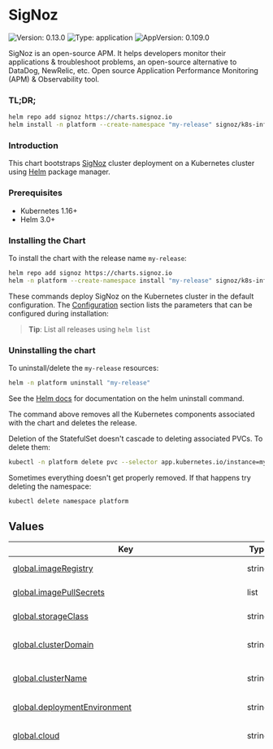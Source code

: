 
# SigNoz

![Version: 0.13.0](https://img.shields.io/badge/Version-0.13.0-informational?style=flat-square) ![Type: application](https://img.shields.io/badge/Type-application-informational?style=flat-square) ![AppVersion: 0.109.0](https://img.shields.io/badge/AppVersion-0.109.0-informational?style=flat-square)

SigNoz is an open-source APM. It helps developers monitor their applications & troubleshoot problems,
an open-source alternative to DataDog, NewRelic, etc. Open source Application Performance Monitoring (APM)
& Observability tool.

### TL;DR;

```sh
helm repo add signoz https://charts.signoz.io
helm install -n platform --create-namespace "my-release" signoz/k8s-infra
```

### Introduction

This chart bootstraps [SigNoz](https://signoz.io) cluster deployment on a
Kubernetes cluster using [Helm](https://helm.sh) package manager.

### Prerequisites

- Kubernetes 1.16+
- Helm 3.0+

### Installing the Chart

To install the chart with the release name `my-release`:

```bash
helm repo add signoz https://charts.signoz.io
helm -n platform --create-namespace install "my-release" signoz/k8s-infra
```

These commands deploy SigNoz on the Kubernetes cluster in the default configuration.
The [Configuration](#configuration) section lists the parameters that can be configured during installation:

> **Tip**: List all releases using `helm list`

### Uninstalling the chart

To uninstall/delete the `my-release` resources:

```bash
helm -n platform uninstall "my-release"
```

See the [Helm docs](https://helm.sh/docs/helm/helm_uninstall/) for documentation on the helm uninstall command.

The command above removes all the Kubernetes components associated
with the chart and deletes the release.

Deletion of the StatefulSet doesn't cascade to deleting associated PVCs. To delete them:

```bash
kubectl -n platform delete pvc --selector app.kubernetes.io/instance=my-release
```

Sometimes everything doesn't get properly removed. If that happens try deleting the namespace:

```bash
kubectl delete namespace platform
```

## Values

<table height="400px" >
	<thead>
		<th>Key</th>
		<th>Type</th>
		<th>Default</th>
		<th>Description</th>
	</thead>
	<tbody>
		<tr>
			<td id="global--imageRegistry"><a href="./values.yaml#L4">global.imageRegistry</a></td>
			<td>string</td>
			<td>
				<div style="max-width: 300px;">
<pre lang="json">
null
</pre>
</div>
			</td>
			<td>Overrides the Docker registry globally for all images</td>
		</tr>
		<tr>
			<td id="global--imagePullSecrets"><a href="./values.yaml#L6">global.imagePullSecrets</a></td>
			<td>list</td>
			<td>
				<div style="max-width: 300px;">
<pre lang="json">
[]
</pre>
</div>
			</td>
			<td>Global Image Pull Secrets</td>
		</tr>
		<tr>
			<td id="global--storageClass"><a href="./values.yaml#L8">global.storageClass</a></td>
			<td>string</td>
			<td>
				<div style="max-width: 300px;">
<pre lang="json">
null
</pre>
</div>
			</td>
			<td>Overrides the storage class for all PVC with persistence enabled.</td>
		</tr>
		<tr>
			<td id="global--clusterDomain"><a href="./values.yaml#L11">global.clusterDomain</a></td>
			<td>string</td>
			<td>
				<div style="max-width: 300px;">
<pre lang="json">
"cluster.local"
</pre>
</div>
			</td>
			<td>Kubernetes cluster domain It is used only when components are installed in different namespace</td>
		</tr>
		<tr>
			<td id="global--clusterName"><a href="./values.yaml#L14">global.clusterName</a></td>
			<td>string</td>
			<td>
				<div style="max-width: 300px;">
<pre lang="json">
""
</pre>
</div>
			</td>
			<td>Kubernetes cluster name It is used to attached to telemetry data via resource detection processor</td>
		</tr>
		<tr>
			<td id="global--deploymentEnvironment"><a href="./values.yaml#L16">global.deploymentEnvironment</a></td>
			<td>string</td>
			<td>
				<div style="max-width: 300px;">
<pre lang="json">
""
</pre>
</div>
			</td>
			<td>Deployment environment to be attached to telemetry data</td>
		</tr>
		<tr>
			<td id="global--cloud"><a href="./values.yaml#L19">global.cloud</a></td>
			<td>string</td>
			<td>
				<div style="max-width: 300px;">
<pre lang="json">
"other"
</pre>
</div>
			</td>
			<td>Kubernetes cluster cloud provider along with distribution if any. example: `aws`, `azure`, `gcp`, `gcp/autogke`, `azure`, and `other`</td>
		</tr>
		<tr>
			<td id="nameOverride"><a href="./values.yaml#L22">nameOverride</a></td>
			<td>string</td>
			<td>
				<div style="max-width: 300px;">
<pre lang="json">
""
</pre>
</div>
			</td>
			<td>K8s infra chart name override</td>
		</tr>
		<tr>
			<td id="fullnameOverride"><a href="./values.yaml#L25">fullnameOverride</a></td>
			<td>string</td>
			<td>
				<div style="max-width: 300px;">
<pre lang="json">
""
</pre>
</div>
			</td>
			<td>K8s infra chart full name override</td>
		</tr>
		<tr>
			<td id="enabled"><a href="./values.yaml#L28">enabled</a></td>
			<td>bool</td>
			<td>
				<div style="max-width: 300px;">
<pre lang="json">
true
</pre>
</div>
			</td>
			<td>Whether to enable K8s infra chart</td>
		</tr>
		<tr>
			<td id="clusterName"><a href="./values.yaml#L31">clusterName</a></td>
			<td>string</td>
			<td>
				<div style="max-width: 300px;">
<pre lang="json">
""
</pre>
</div>
			</td>
			<td>Name of the K8s cluster. Used by OtelCollectors to attach in telemetry data.</td>
		</tr>
		<tr>
			<td id="otelCollectorEndpoint"><a href="./values.yaml#L38">otelCollectorEndpoint</a></td>
			<td>string</td>
			<td>
				<div style="max-width: 300px;">
<pre lang="json">
null
</pre>
</div>
			</td>
			<td>Endpoint/IP Address of the SigNoz or any other OpenTelemetry backend. Set it to `ingest.signoz.io:4317` for SigNoz SaaS.  If set to null and the chart is installed as dependency, it will attempt to autogenerate the endpoint of SigNoz OtelCollector.</td>
		</tr>
		<tr>
			<td id="otelInsecure"><a href="./values.yaml#L42">otelInsecure</a></td>
			<td>bool</td>
			<td>
				<div style="max-width: 300px;">
<pre lang="json">
true
</pre>
</div>
			</td>
			<td>Whether the OTLP endpoint is insecure. Set this to false, in case of secure OTLP endpoint.</td>
		</tr>
		<tr>
			<td id="insecureSkipVerify"><a href="./values.yaml#L45">insecureSkipVerify</a></td>
			<td>bool</td>
			<td>
				<div style="max-width: 300px;">
<pre lang="json">
false
</pre>
</div>
			</td>
			<td>Whether to skip verifying the certificate.</td>
		</tr>
		<tr>
			<td id="signozApiKey"><a href="./values.yaml#L48">signozApiKey</a></td>
			<td>string</td>
			<td>
				<div style="max-width: 300px;">
<pre lang="json">
""
</pre>
</div>
			</td>
			<td>API key of SigNoz SaaS</td>
		</tr>
		<tr>
			<td id="apiKeyExistingSecretName"><a href="./values.yaml#L50">apiKeyExistingSecretName</a></td>
			<td>string</td>
			<td>
				<div style="max-width: 300px;">
<pre lang="json">
""
</pre>
</div>
			</td>
			<td>Existing secret name to be used for API key.</td>
		</tr>
		<tr>
			<td id="apiKeyExistingSecretKey"><a href="./values.yaml#L52">apiKeyExistingSecretKey</a></td>
			<td>string</td>
			<td>
				<div style="max-width: 300px;">
<pre lang="json">
""
</pre>
</div>
			</td>
			<td>Existing secret key to be used for API key.</td>
		</tr>
		<tr>
			<td id="otelTlsSecrets--enabled"><a href="./values.yaml#L57">otelTlsSecrets.enabled</a></td>
			<td>bool</td>
			<td>
				<div style="max-width: 300px;">
<pre lang="json">
false
</pre>
</div>
			</td>
			<td>Whether to enable OpenTelemetry OTLP secrets</td>
		</tr>
		<tr>
			<td id="otelTlsSecrets--path"><a href="./values.yaml#L60">otelTlsSecrets.path</a></td>
			<td>string</td>
			<td>
				<div style="max-width: 300px;">
<pre lang="json">
"/secrets"
</pre>
</div>
			</td>
			<td>Path for the secrets volume</td>
		</tr>
		<tr>
			<td id="otelTlsSecrets--existingSecretName"><a href="./values.yaml#L64">otelTlsSecrets.existingSecretName</a></td>
			<td>string</td>
			<td>
				<div style="max-width: 300px;">
<pre lang="json">
null
</pre>
</div>
			</td>
			<td>Name of the existing secret with TLS certificate, key and CA to be used. Files in the secret must be named `cert.pem`, `key.pem` and `ca.pem`.</td>
		</tr>
		<tr>
			<td id="otelTlsSecrets--certificate"><a href="./values.yaml#L67">otelTlsSecrets.certificate</a></td>
			<td>string</td>
			<td>
				<div style="max-width: 300px;">
<pre lang="json">
"\u003cINCLUDE_CERTIFICATE_HERE\u003e\n"
</pre>
</div>
			</td>
			<td>TLS certificate to be included in the secret</td>
		</tr>
		<tr>
			<td id="otelTlsSecrets--key"><a href="./values.yaml#L71">otelTlsSecrets.key</a></td>
			<td>string</td>
			<td>
				<div style="max-width: 300px;">
<pre lang="json">
"\u003cINCLUDE_PRIVATE_KEY_HERE\u003e\n"
</pre>
</div>
			</td>
			<td>TLS private key to be included in the secret</td>
		</tr>
		<tr>
			<td id="otelTlsSecrets--ca"><a href="./values.yaml#L75">otelTlsSecrets.ca</a></td>
			<td>string</td>
			<td>
				<div style="max-width: 300px;">
<pre lang="json">
""
</pre>
</div>
			</td>
			<td>TLS certificate authority (CA) certificate to be included in the secret</td>
		</tr>
		<tr>
			<td id="namespace"><a href="./values.yaml#L79">namespace</a></td>
			<td>string</td>
			<td>
				<div style="max-width: 300px;">
<pre lang="json">
""
</pre>
</div>
			</td>
			<td>Which namespace to install k8s-infra components. By default installed to the namespace same as the chart.</td>
		</tr>
		<tr>
			<td id="presets"><a href="./values.yaml#L82">presets</a></td>
			<td>object</td>
			<td>
				<div style="max-width: 300px;">
<pre lang="json">
{
  "clusterMetrics": {
    "allocatableTypesToReport": [
      "cpu",
      "memory"
    ],
    "collectionInterval": "30s",
    "enabled": true,
    "metrics": {
      "k8s.node.condition": {
        "enabled": true
      },
      "k8s.pod.status_reason": {
        "enabled": true
      }
    },
    "nodeConditionsToReport": [
      "Ready",
      "MemoryPressure",
      "DiskPressure",
      "PIDPressure",
      "NetworkUnavailable"
    ],
    "resourceAttributes": {
      "container.runtime": {
        "enabled": true
      },
      "container.runtime.version": {
        "enabled": true
      },
      "k8s.container.status.last_terminated_reason": {
        "enabled": true
      },
      "k8s.kubelet.version": {
        "enabled": true
      },
      "k8s.pod.qos_class": {
        "enabled": true
      }
    }
  },
  "hostMetrics": {
    "collectionInterval": "30s",
    "enabled": true,
    "scrapers": {
      "cpu": {},
      "disk": {
        "exclude": {
          "devices": [
            "^ram\\d+$",
            "^zram\\d+$",
            "^loop\\d+$",
            "^fd\\d+$",
            "^hd[a-z]\\d+$",
            "^sd[a-z]\\d+$",
            "^vd[a-z]\\d+$",
            "^xvd[a-z]\\d+$",
            "^nvme\\d+n\\d+p\\d+$"
          ],
          "match_type": "regexp"
        }
      },
      "filesystem": {
        "exclude_fs_types": {
          "fs_types": [
            "autofs",
            "binfmt_misc",
            "bpf",
            "cgroup2?",
            "configfs",
            "debugfs",
            "devpts",
            "devtmpfs",
            "fusectl",
            "hugetlbfs",
            "iso9660",
            "mqueue",
            "nsfs",
            "overlay",
            "proc",
            "procfs",
            "pstore",
            "rpc_pipefs",
            "securityfs",
            "selinuxfs",
            "squashfs",
            "sysfs",
            "tracefs"
          ],
          "match_type": "strict"
        },
        "exclude_mount_points": {
          "match_type": "regexp",
          "mount_points": [
            "/dev/*",
            "/proc/*",
            "/sys/*",
            "/run/credentials/*",
            "/run/k3s/containerd/*",
            "/var/lib/docker/*",
            "/var/lib/containers/storage/*",
            "/var/lib/kubelet/*",
            "/snap/*"
          ]
        }
      },
      "load": {},
      "memory": {},
      "network": {
        "exclude": {
          "interfaces": [
            "^veth.*$",
            "^docker.*$",
            "^br-.*$",
            "^flannel.*$",
            "^cali.*$",
            "^cbr.*$",
            "^cni.*$",
            "^dummy.*$",
            "^tailscale.*$",
            "^lo$"
          ],
          "match_type": "regexp"
        }
      }
    }
  },
  "k8sEvents": {
    "authType": "serviceAccount",
    "enabled": true,
    "namespaces": []
  },
  "kubeletMetrics": {
    "authType": "serviceAccount",
    "collectionInterval": "30s",
    "enabled": true,
    "endpoint": "${env:K8S_HOST_IP}:10250",
    "extraMetadataLabels": [
      "container.id",
      "k8s.volume.type"
    ],
    "insecureSkipVerify": true,
    "metricGroups": [
      "container",
      "pod",
      "node",
      "volume"
    ],
    "metrics": {
      "container.cpu.usage": {
        "enabled": true
      },
      "container.uptime": {
        "enabled": true
      },
      "k8s.container.cpu_limit_utilization": {
        "enabled": true
      },
      "k8s.container.cpu_request_utilization": {
        "enabled": true
      },
      "k8s.container.memory_limit_utilization": {
        "enabled": true
      },
      "k8s.container.memory_request_utilization": {
        "enabled": true
      },
      "k8s.node.cpu.usage": {
        "enabled": true
      },
      "k8s.node.uptime": {
        "enabled": true
      },
      "k8s.pod.cpu.usage": {
        "enabled": true
      },
      "k8s.pod.cpu_limit_utilization": {
        "enabled": true
      },
      "k8s.pod.cpu_request_utilization": {
        "enabled": true
      },
      "k8s.pod.memory_limit_utilization": {
        "enabled": true
      },
      "k8s.pod.memory_request_utilization": {
        "enabled": true
      },
      "k8s.pod.uptime": {
        "enabled": true
      }
    }
  },
  "kubernetesAttributes": {
    "enabled": true,
    "extractAnnotations": [],
    "extractLabels": [],
    "extractMetadatas": [
      "k8s.namespace.name",
      "k8s.deployment.name",
      "k8s.statefulset.name",
      "k8s.daemonset.name",
      "k8s.cronjob.name",
      "k8s.job.name",
      "k8s.node.name",
      "k8s.node.uid",
      "k8s.pod.name",
      "k8s.pod.uid",
      "k8s.pod.start_time"
    ],
    "filter": {
      "node_from_env_var": "K8S_NODE_NAME"
    },
    "passthrough": false,
    "podAssociation": [
      {
        "sources": [
          {
            "from": "resource_attribute",
            "name": "k8s.pod.ip"
          }
        ]
      },
      {
        "sources": [
          {
            "from": "resource_attribute",
            "name": "k8s.pod.uid"
          }
        ]
      },
      {
        "sources": [
          {
            "from": "connection"
          }
        ]
      }
    ]
  },
  "loggingExporter": {
    "enabled": false,
    "samplingInitial": 2,
    "samplingThereafter": 500,
    "verbosity": "basic"
  },
  "logsCollection": {
    "blacklist": {
      "additionalExclude": [],
      "containers": [],
      "enabled": true,
      "namespaces": [
        "kube-system"
      ],
      "pods": [
        "hotrod",
        "locust"
      ],
      "signozLogs": true
    },
    "enabled": true,
    "include": [
      "/var/log/pods/*/*/*.log"
    ],
    "includeFileName": false,
    "includeFilePath": true,
    "operators": [
      {
        "id": "container-parser",
        "type": "container"
      }
    ],
    "startAt": "end",
    "whitelist": {
      "additionalInclude": [],
      "containers": [],
      "enabled": false,
      "namespaces": [],
      "pods": [],
      "signozLogs": true
    }
  },
  "otlpExporter": {
    "enabled": true
  },
  "prometheus": {
    "annotationsPrefix": "signoz.io",
    "enabled": false,
    "includeContainerName": false,
    "includePodLabel": false,
    "namespaceScoped": false,
    "namespaces": [],
    "scrapeInterval": "60s"
  },
  "resourceDetection": {
    "enabled": true,
    "envResourceAttributes": "",
    "override": false,
    "timeout": "2s"
  },
  "selfTelemetry": {
    "apiKeyExistingSecretKey": "",
    "apiKeyExistingSecretName": "",
    "endpoint": "",
    "insecure": true,
    "insecureSkipVerify": true,
    "logs": {
      "enabled": false
    },
    "metrics": {
      "enabled": false
    },
    "signozApiKey": "",
    "traces": {
      "enabled": false
    }
  }
}
</pre>
</div>
			</td>
			<td>Presets to easily set up OtelCollector configurations.</td>
		</tr>
		<tr>
			<td id="presets--selfTelemetry--signozApiKey"><a href="./values.yaml#L101">presets.selfTelemetry.signozApiKey</a></td>
			<td>string</td>
			<td>
				<div style="max-width: 300px;">
<pre lang="json">
""
</pre>
</div>
			</td>
			<td>API key of SigNoz SaaS</td>
		</tr>
		<tr>
			<td id="presets--selfTelemetry--apiKeyExistingSecretName"><a href="./values.yaml#L103">presets.selfTelemetry.apiKeyExistingSecretName</a></td>
			<td>string</td>
			<td>
				<div style="max-width: 300px;">
<pre lang="json">
""
</pre>
</div>
			</td>
			<td>Existing secret name to be used for API key.</td>
		</tr>
		<tr>
			<td id="presets--selfTelemetry--apiKeyExistingSecretKey"><a href="./values.yaml#L105">presets.selfTelemetry.apiKeyExistingSecretKey</a></td>
			<td>string</td>
			<td>
				<div style="max-width: 300px;">
<pre lang="json">
""
</pre>
</div>
			</td>
			<td>Existing secret key to be used for API key.</td>
		</tr>
		<tr>
			<td id="presets--kubernetesAttributes--passthrough"><a href="./values.yaml#L267">presets.kubernetesAttributes.passthrough</a></td>
			<td>bool</td>
			<td>
				<div style="max-width: 300px;">
<pre lang="json">
false
</pre>
</div>
			</td>
			<td>Whether to detect the IP address of agents and add it as an attribute to all telemetry resources. If set to true, Agents will not make any k8s API calls, do any discovery of pods or extract any metadata.</td>
		</tr>
		<tr>
			<td id="presets--kubernetesAttributes--filter"><a href="./values.yaml#L270">presets.kubernetesAttributes.filter</a></td>
			<td>object</td>
			<td>
				<div style="max-width: 300px;">
<pre lang="json">
{
  "node_from_env_var": "K8S_NODE_NAME"
}
</pre>
</div>
			</td>
			<td>Filters can be used to limit each OpenTelemetry agent to query pods based on specific selector to only dramatically reducing resource requirements for very large clusters.</td>
		</tr>
		<tr>
			<td id="presets--kubernetesAttributes--filter--node_from_env_var"><a href="./values.yaml#L272">presets.kubernetesAttributes.filter.node_from_env_var</a></td>
			<td>string</td>
			<td>
				<div style="max-width: 300px;">
<pre lang="json">
"K8S_NODE_NAME"
</pre>
</div>
			</td>
			<td>Restrict each OpenTelemetry agent to query pods running on the same node</td>
		</tr>
		<tr>
			<td id="presets--kubernetesAttributes--podAssociation"><a href="./values.yaml#L275">presets.kubernetesAttributes.podAssociation</a></td>
			<td>list</td>
			<td>
				<div style="max-width: 300px;">
<pre lang="json">
[
  {
    "sources": [
      {
        "from": "resource_attribute",
        "name": "k8s.pod.ip"
      }
    ]
  },
  {
    "sources": [
      {
        "from": "resource_attribute",
        "name": "k8s.pod.uid"
      }
    ]
  },
  {
    "sources": [
      {
        "from": "connection"
      }
    ]
  }
]
</pre>
</div>
			</td>
			<td>Pod Association section allows to define rules for tagging spans, metrics, and logs with Pod metadata.</td>
		</tr>
		<tr>
			<td id="presets--kubernetesAttributes--extractMetadatas"><a href="./values.yaml#L285">presets.kubernetesAttributes.extractMetadatas</a></td>
			<td>list</td>
			<td>
				<div style="max-width: 300px;">
<pre lang="json">
[
  "k8s.namespace.name",
  "k8s.deployment.name",
  "k8s.statefulset.name",
  "k8s.daemonset.name",
  "k8s.cronjob.name",
  "k8s.job.name",
  "k8s.node.name",
  "k8s.node.uid",
  "k8s.pod.name",
  "k8s.pod.uid",
  "k8s.pod.start_time"
]
</pre>
</div>
			</td>
			<td>Which pod/namespace metadata to extract from a list of default metadata fields.</td>
		</tr>
		<tr>
			<td id="presets--kubernetesAttributes--extractLabels"><a href="./values.yaml#L298">presets.kubernetesAttributes.extractLabels</a></td>
			<td>list</td>
			<td>
				<div style="max-width: 300px;">
<pre lang="json">
[]
</pre>
</div>
			</td>
			<td>Which labels to extract from a list of metadata fields.</td>
		</tr>
		<tr>
			<td id="presets--kubernetesAttributes--extractAnnotations"><a href="./values.yaml#L300">presets.kubernetesAttributes.extractAnnotations</a></td>
			<td>list</td>
			<td>
				<div style="max-width: 300px;">
<pre lang="json">
[]
</pre>
</div>
			</td>
			<td>Which annotations to extract from a list of metadata fields.</td>
		</tr>
		<tr>
			<td id="presets--prometheus--enabled"><a href="./values.yaml#L333">presets.prometheus.enabled</a></td>
			<td>bool</td>
			<td>
				<div style="max-width: 300px;">
<pre lang="json">
false
</pre>
</div>
			</td>
			<td>Whether to enable metrics scraping using pod annotation</td>
		</tr>
		<tr>
			<td id="presets--prometheus--annotationsPrefix"><a href="./values.yaml#L335">presets.prometheus.annotationsPrefix</a></td>
			<td>string</td>
			<td>
				<div style="max-width: 300px;">
<pre lang="json">
"signoz.io"
</pre>
</div>
			</td>
			<td>Prefix for the pod annotations to be used for metrics scraping</td>
		</tr>
		<tr>
			<td id="presets--prometheus--scrapeInterval"><a href="./values.yaml#L337">presets.prometheus.scrapeInterval</a></td>
			<td>string</td>
			<td>
				<div style="max-width: 300px;">
<pre lang="json">
"60s"
</pre>
</div>
			</td>
			<td>How often to scrape metrics</td>
		</tr>
		<tr>
			<td id="presets--prometheus--namespaceScoped"><a href="./values.yaml#L339">presets.prometheus.namespaceScoped</a></td>
			<td>bool</td>
			<td>
				<div style="max-width: 300px;">
<pre lang="json">
false
</pre>
</div>
			</td>
			<td>Whether to only scrape metrics from pods in the same namespace</td>
		</tr>
		<tr>
			<td id="presets--prometheus--namespaces"><a href="./values.yaml#L341">presets.prometheus.namespaces</a></td>
			<td>list</td>
			<td>
				<div style="max-width: 300px;">
<pre lang="json">
[]
</pre>
</div>
			</td>
			<td>If set, only scrape metrics from pods in the specified namespaces</td>
		</tr>
		<tr>
			<td id="presets--prometheus--includePodLabel"><a href="./values.yaml#L344">presets.prometheus.includePodLabel</a></td>
			<td>bool</td>
			<td>
				<div style="max-width: 300px;">
<pre lang="json">
false
</pre>
</div>
			</td>
			<td>This will include all pod labels in the metrics, could potentially cause performance issues with large number of pods with many labels</td>
		</tr>
		<tr>
			<td id="presets--prometheus--includeContainerName"><a href="./values.yaml#L348">presets.prometheus.includeContainerName</a></td>
			<td>bool</td>
			<td>
				<div style="max-width: 300px;">
<pre lang="json">
false
</pre>
</div>
			</td>
			<td>This is not recommended in case of multiple containers or init containers in a pod Since it will create multiple timeseries for the same pod metrics with different container names containers with `-init` suffix in the name will be ignored</td>
		</tr>
		<tr>
			<td id="presets--k8sEvents--namespaces"><a href="./values.yaml#L359">presets.k8sEvents.namespaces</a></td>
			<td>list</td>
			<td>
				<div style="max-width: 300px;">
<pre lang="json">
[]
</pre>
</div>
			</td>
			<td>List of namespaces to watch for events. all namespaces by default</td>
		</tr>
		<tr>
			<td id="otelAgent--enabled"><a href="./values.yaml#L363">otelAgent.enabled</a></td>
			<td>bool</td>
			<td>
				<div style="max-width: 300px;">
<pre lang="json">
true
</pre>
</div>
			</td>
			<td></td>
		</tr>
		<tr>
			<td id="otelAgent--name"><a href="./values.yaml#L364">otelAgent.name</a></td>
			<td>string</td>
			<td>
				<div style="max-width: 300px;">
<pre lang="json">
"otel-agent"
</pre>
</div>
			</td>
			<td></td>
		</tr>
		<tr>
			<td id="otelAgent--image--registry"><a href="./values.yaml#L366">otelAgent.image.registry</a></td>
			<td>string</td>
			<td>
				<div style="max-width: 300px;">
<pre lang="json">
"docker.io"
</pre>
</div>
			</td>
			<td></td>
		</tr>
		<tr>
			<td id="otelAgent--image--repository"><a href="./values.yaml#L367">otelAgent.image.repository</a></td>
			<td>string</td>
			<td>
				<div style="max-width: 300px;">
<pre lang="json">
"otel/opentelemetry-collector-contrib"
</pre>
</div>
			</td>
			<td></td>
		</tr>
		<tr>
			<td id="otelAgent--image--tag"><a href="./values.yaml#L368">otelAgent.image.tag</a></td>
			<td>string</td>
			<td>
				<div style="max-width: 300px;">
<pre lang="json">
"0.109.0"
</pre>
</div>
			</td>
			<td></td>
		</tr>
		<tr>
			<td id="otelAgent--image--pullPolicy"><a href="./values.yaml#L369">otelAgent.image.pullPolicy</a></td>
			<td>string</td>
			<td>
				<div style="max-width: 300px;">
<pre lang="json">
"IfNotPresent"
</pre>
</div>
			</td>
			<td></td>
		</tr>
		<tr>
			<td id="otelAgent--imagePullSecrets"><a href="./values.yaml#L373">otelAgent.imagePullSecrets</a></td>
			<td>list</td>
			<td>
				<div style="max-width: 300px;">
<pre lang="json">
[]
</pre>
</div>
			</td>
			<td>Image Registry Secret Names for OtelAgent. If global.imagePullSecrets is set as well, it will merged.</td>
		</tr>
		<tr>
			<td id="otelAgent--command--name"><a href="./values.yaml#L379">otelAgent.command.name</a></td>
			<td>string</td>
			<td>
				<div style="max-width: 300px;">
<pre lang="json">
"/otelcol-contrib"
</pre>
</div>
			</td>
			<td>OtelAgent command name</td>
		</tr>
		<tr>
			<td id="otelAgent--command--extraArgs"><a href="./values.yaml#L381">otelAgent.command.extraArgs</a></td>
			<td>list</td>
			<td>
				<div style="max-width: 300px;">
<pre lang="json">
[]
</pre>
</div>
			</td>
			<td>OtelAgent command extra arguments</td>
		</tr>
		<tr>
			<td id="otelAgent--configMap--create"><a href="./values.yaml#L385">otelAgent.configMap.create</a></td>
			<td>bool</td>
			<td>
				<div style="max-width: 300px;">
<pre lang="json">
true
</pre>
</div>
			</td>
			<td>Specifies whether a configMap should be created (true by default)</td>
		</tr>
		<tr>
			<td id="otelAgent--service--annotations"><a href="./values.yaml#L390">otelAgent.service.annotations</a></td>
			<td>object</td>
			<td>
				<div style="max-width: 300px;">
<pre lang="json">
{}
</pre>
</div>
			</td>
			<td>Annotations to use by service associated to OtelAgent</td>
		</tr>
		<tr>
			<td id="otelAgent--service--type"><a href="./values.yaml#L392">otelAgent.service.type</a></td>
			<td>string</td>
			<td>
				<div style="max-width: 300px;">
<pre lang="json">
"ClusterIP"
</pre>
</div>
			</td>
			<td>Service Type: LoadBalancer (allows external access) or NodePort (more secure, no extra cost)</td>
		</tr>
		<tr>
			<td id="otelAgent--service--internalTrafficPolicy"><a href="./values.yaml#L395">otelAgent.service.internalTrafficPolicy</a></td>
			<td>string</td>
			<td>
				<div style="max-width: 300px;">
<pre lang="json">
"Local"
</pre>
</div>
			</td>
			<td></td>
		</tr>
		<tr>
			<td id="otelAgent--serviceAccount--create"><a href="./values.yaml#L399">otelAgent.serviceAccount.create</a></td>
			<td>bool</td>
			<td>
				<div style="max-width: 300px;">
<pre lang="json">
true
</pre>
</div>
			</td>
			<td></td>
		</tr>
		<tr>
			<td id="otelAgent--serviceAccount--annotations"><a href="./values.yaml#L401">otelAgent.serviceAccount.annotations</a></td>
			<td>object</td>
			<td>
				<div style="max-width: 300px;">
<pre lang="json">
{}
</pre>
</div>
			</td>
			<td></td>
		</tr>
		<tr>
			<td id="otelAgent--serviceAccount--name"><a href="./values.yaml#L404">otelAgent.serviceAccount.name</a></td>
			<td>string</td>
			<td>
				<div style="max-width: 300px;">
<pre lang="json">
null
</pre>
</div>
			</td>
			<td></td>
		</tr>
		<tr>
			<td id="otelAgent--annotations"><a href="./values.yaml#L407">otelAgent.annotations</a></td>
			<td>object</td>
			<td>
				<div style="max-width: 300px;">
<pre lang="json">
{}
</pre>
</div>
			</td>
			<td>OtelAgent daemonset annotation.</td>
		</tr>
		<tr>
			<td id="otelAgent--podAnnotations"><a href="./values.yaml#L409">otelAgent.podAnnotations</a></td>
			<td>object</td>
			<td>
				<div style="max-width: 300px;">
<pre lang="json">
{}
</pre>
</div>
			</td>
			<td>OtelAgent pod(s) annotation.</td>
		</tr>
		<tr>
			<td id="otelAgent--additionalEnvs"><a href="./values.yaml#L415">otelAgent.additionalEnvs</a></td>
			<td>object</td>
			<td>
				<div style="max-width: 300px;">
<pre lang="json">
{}
</pre>
</div>
			</td>
			<td>Additional environments to set for OtelAgent</td>
		</tr>
		<tr>
			<td id="otelAgent--minReadySeconds"><a href="./values.yaml#L434">otelAgent.minReadySeconds</a></td>
			<td>int</td>
			<td>
				<div style="max-width: 300px;">
<pre lang="json">
5
</pre>
</div>
			</td>
			<td>Minimum number of seconds for which a newly created Pod should be ready without any of its containers crashing, for it to be considered available.</td>
		</tr>
		<tr>
			<td id="otelAgent--clusterRole--create"><a href="./values.yaml#L439">otelAgent.clusterRole.create</a></td>
			<td>bool</td>
			<td>
				<div style="max-width: 300px;">
<pre lang="json">
true
</pre>
</div>
			</td>
			<td>Specifies whether a clusterRole should be created</td>
		</tr>
		<tr>
			<td id="otelAgent--clusterRole--annotations"><a href="./values.yaml#L441">otelAgent.clusterRole.annotations</a></td>
			<td>object</td>
			<td>
				<div style="max-width: 300px;">
<pre lang="json">
{}
</pre>
</div>
			</td>
			<td>Annotations to add to the clusterRole</td>
		</tr>
		<tr>
			<td id="otelAgent--clusterRole--name"><a href="./values.yaml#L444">otelAgent.clusterRole.name</a></td>
			<td>string</td>
			<td>
				<div style="max-width: 300px;">
<pre lang="json">
""
</pre>
</div>
			</td>
			<td>The name of the clusterRole to use. If not set and create is true, a name is generated using the fullname template</td>
		</tr>
		<tr>
			<td id="otelAgent--clusterRole--rules"><a href="./values.yaml#L448">otelAgent.clusterRole.rules</a></td>
			<td>list</td>
			<td>
				<div style="max-width: 300px;">
<pre lang="">
See `values.yaml` for defaults
</pre>
</div>
			</td>
			<td>A set of rules as documented here. ref: https://kubernetes.io/docs/reference/access-authn-authz/rbac/</td>
		</tr>
		<tr>
			<td id="otelAgent--clusterRole--clusterRoleBinding--annotations"><a href="./values.yaml#L480">otelAgent.clusterRole.clusterRoleBinding.annotations</a></td>
			<td>object</td>
			<td>
				<div style="max-width: 300px;">
<pre lang="json">
{}
</pre>
</div>
			</td>
			<td></td>
		</tr>
		<tr>
			<td id="otelAgent--clusterRole--clusterRoleBinding--name"><a href="./values.yaml#L483">otelAgent.clusterRole.clusterRoleBinding.name</a></td>
			<td>string</td>
			<td>
				<div style="max-width: 300px;">
<pre lang="json">
""
</pre>
</div>
			</td>
			<td></td>
		</tr>
		<tr>
			<td id="otelAgent--ports--otlp--enabled"><a href="./values.yaml#L489">otelAgent.ports.otlp.enabled</a></td>
			<td>bool</td>
			<td>
				<div style="max-width: 300px;">
<pre lang="json">
true
</pre>
</div>
			</td>
			<td>Whether to enable service port for OTLP gRPC</td>
		</tr>
		<tr>
			<td id="otelAgent--ports--otlp--containerPort"><a href="./values.yaml#L491">otelAgent.ports.otlp.containerPort</a></td>
			<td>int</td>
			<td>
				<div style="max-width: 300px;">
<pre lang="json">
4317
</pre>
</div>
			</td>
			<td>Container port for OTLP gRPC</td>
		</tr>
		<tr>
			<td id="otelAgent--ports--otlp--servicePort"><a href="./values.yaml#L493">otelAgent.ports.otlp.servicePort</a></td>
			<td>int</td>
			<td>
				<div style="max-width: 300px;">
<pre lang="json">
4317
</pre>
</div>
			</td>
			<td>Service port for OTLP gRPC</td>
		</tr>
		<tr>
			<td id="otelAgent--ports--otlp--nodePort"><a href="./values.yaml#L495">otelAgent.ports.otlp.nodePort</a></td>
			<td>string</td>
			<td>
				<div style="max-width: 300px;">
<pre lang="json">
""
</pre>
</div>
			</td>
			<td>Node port for OTLP gRPC</td>
		</tr>
		<tr>
			<td id="otelAgent--ports--otlp--hostPort"><a href="./values.yaml#L497">otelAgent.ports.otlp.hostPort</a></td>
			<td>int</td>
			<td>
				<div style="max-width: 300px;">
<pre lang="json">
4317
</pre>
</div>
			</td>
			<td>Host port for OTLP gRPC</td>
		</tr>
		<tr>
			<td id="otelAgent--ports--otlp--protocol"><a href="./values.yaml#L499">otelAgent.ports.otlp.protocol</a></td>
			<td>string</td>
			<td>
				<div style="max-width: 300px;">
<pre lang="json">
"TCP"
</pre>
</div>
			</td>
			<td>Protocol to use for OTLP gRPC</td>
		</tr>
		<tr>
			<td id="otelAgent--ports--otlp-http--enabled"><a href="./values.yaml#L502">otelAgent.ports.otlp-http.enabled</a></td>
			<td>bool</td>
			<td>
				<div style="max-width: 300px;">
<pre lang="json">
true
</pre>
</div>
			</td>
			<td>Whether to enable service port for OTLP HTTP</td>
		</tr>
		<tr>
			<td id="otelAgent--ports--otlp-http--containerPort"><a href="./values.yaml#L504">otelAgent.ports.otlp-http.containerPort</a></td>
			<td>int</td>
			<td>
				<div style="max-width: 300px;">
<pre lang="json">
4318
</pre>
</div>
			</td>
			<td>Container port for OTLP HTTP</td>
		</tr>
		<tr>
			<td id="otelAgent--ports--otlp-http--servicePort"><a href="./values.yaml#L506">otelAgent.ports.otlp-http.servicePort</a></td>
			<td>int</td>
			<td>
				<div style="max-width: 300px;">
<pre lang="json">
4318
</pre>
</div>
			</td>
			<td>Service port for OTLP HTTP</td>
		</tr>
		<tr>
			<td id="otelAgent--ports--otlp-http--nodePort"><a href="./values.yaml#L508">otelAgent.ports.otlp-http.nodePort</a></td>
			<td>string</td>
			<td>
				<div style="max-width: 300px;">
<pre lang="json">
""
</pre>
</div>
			</td>
			<td>Node port for OTLP HTTP</td>
		</tr>
		<tr>
			<td id="otelAgent--ports--otlp-http--hostPort"><a href="./values.yaml#L510">otelAgent.ports.otlp-http.hostPort</a></td>
			<td>int</td>
			<td>
				<div style="max-width: 300px;">
<pre lang="json">
4318
</pre>
</div>
			</td>
			<td>Host port for OTLP HTTP</td>
		</tr>
		<tr>
			<td id="otelAgent--ports--otlp-http--protocol"><a href="./values.yaml#L512">otelAgent.ports.otlp-http.protocol</a></td>
			<td>string</td>
			<td>
				<div style="max-width: 300px;">
<pre lang="json">
"TCP"
</pre>
</div>
			</td>
			<td>Protocol to use for OTLP HTTP</td>
		</tr>
		<tr>
			<td id="otelAgent--ports--zipkin--enabled"><a href="./values.yaml#L515">otelAgent.ports.zipkin.enabled</a></td>
			<td>bool</td>
			<td>
				<div style="max-width: 300px;">
<pre lang="json">
false
</pre>
</div>
			</td>
			<td>Whether to enable service port for Zipkin</td>
		</tr>
		<tr>
			<td id="otelAgent--ports--zipkin--containerPort"><a href="./values.yaml#L517">otelAgent.ports.zipkin.containerPort</a></td>
			<td>int</td>
			<td>
				<div style="max-width: 300px;">
<pre lang="json">
9411
</pre>
</div>
			</td>
			<td>Container port for Zipkin</td>
		</tr>
		<tr>
			<td id="otelAgent--ports--zipkin--servicePort"><a href="./values.yaml#L519">otelAgent.ports.zipkin.servicePort</a></td>
			<td>int</td>
			<td>
				<div style="max-width: 300px;">
<pre lang="json">
9411
</pre>
</div>
			</td>
			<td>Service port for Zipkin</td>
		</tr>
		<tr>
			<td id="otelAgent--ports--zipkin--nodePort"><a href="./values.yaml#L521">otelAgent.ports.zipkin.nodePort</a></td>
			<td>string</td>
			<td>
				<div style="max-width: 300px;">
<pre lang="json">
""
</pre>
</div>
			</td>
			<td>Node port for Zipkin</td>
		</tr>
		<tr>
			<td id="otelAgent--ports--zipkin--hostPort"><a href="./values.yaml#L523">otelAgent.ports.zipkin.hostPort</a></td>
			<td>int</td>
			<td>
				<div style="max-width: 300px;">
<pre lang="json">
9411
</pre>
</div>
			</td>
			<td>Host port for Zipkin</td>
		</tr>
		<tr>
			<td id="otelAgent--ports--zipkin--protocol"><a href="./values.yaml#L525">otelAgent.ports.zipkin.protocol</a></td>
			<td>string</td>
			<td>
				<div style="max-width: 300px;">
<pre lang="json">
"TCP"
</pre>
</div>
			</td>
			<td>Protocol to use for Zipkin</td>
		</tr>
		<tr>
			<td id="otelAgent--ports--metrics--enabled"><a href="./values.yaml#L528">otelAgent.ports.metrics.enabled</a></td>
			<td>bool</td>
			<td>
				<div style="max-width: 300px;">
<pre lang="json">
true
</pre>
</div>
			</td>
			<td>Whether to enable service port for internal metrics</td>
		</tr>
		<tr>
			<td id="otelAgent--ports--metrics--containerPort"><a href="./values.yaml#L530">otelAgent.ports.metrics.containerPort</a></td>
			<td>int</td>
			<td>
				<div style="max-width: 300px;">
<pre lang="json">
8888
</pre>
</div>
			</td>
			<td>Container port for internal metrics</td>
		</tr>
		<tr>
			<td id="otelAgent--ports--metrics--servicePort"><a href="./values.yaml#L532">otelAgent.ports.metrics.servicePort</a></td>
			<td>int</td>
			<td>
				<div style="max-width: 300px;">
<pre lang="json">
8888
</pre>
</div>
			</td>
			<td>Service port for internal metrics</td>
		</tr>
		<tr>
			<td id="otelAgent--ports--metrics--nodePort"><a href="./values.yaml#L534">otelAgent.ports.metrics.nodePort</a></td>
			<td>string</td>
			<td>
				<div style="max-width: 300px;">
<pre lang="json">
""
</pre>
</div>
			</td>
			<td>Node port for internal metrics</td>
		</tr>
		<tr>
			<td id="otelAgent--ports--metrics--hostPort"><a href="./values.yaml#L536">otelAgent.ports.metrics.hostPort</a></td>
			<td>int</td>
			<td>
				<div style="max-width: 300px;">
<pre lang="json">
8888
</pre>
</div>
			</td>
			<td>Host port for internal metrics</td>
		</tr>
		<tr>
			<td id="otelAgent--ports--metrics--protocol"><a href="./values.yaml#L538">otelAgent.ports.metrics.protocol</a></td>
			<td>string</td>
			<td>
				<div style="max-width: 300px;">
<pre lang="json">
"TCP"
</pre>
</div>
			</td>
			<td>Protocol to use for internal metrics</td>
		</tr>
		<tr>
			<td id="otelAgent--ports--zpages--enabled"><a href="./values.yaml#L541">otelAgent.ports.zpages.enabled</a></td>
			<td>bool</td>
			<td>
				<div style="max-width: 300px;">
<pre lang="json">
false
</pre>
</div>
			</td>
			<td>Whether to enable service port for ZPages</td>
		</tr>
		<tr>
			<td id="otelAgent--ports--zpages--containerPort"><a href="./values.yaml#L543">otelAgent.ports.zpages.containerPort</a></td>
			<td>int</td>
			<td>
				<div style="max-width: 300px;">
<pre lang="json">
55679
</pre>
</div>
			</td>
			<td>Container port for Zpages</td>
		</tr>
		<tr>
			<td id="otelAgent--ports--zpages--servicePort"><a href="./values.yaml#L545">otelAgent.ports.zpages.servicePort</a></td>
			<td>int</td>
			<td>
				<div style="max-width: 300px;">
<pre lang="json">
55679
</pre>
</div>
			</td>
			<td>Service port for Zpages</td>
		</tr>
		<tr>
			<td id="otelAgent--ports--zpages--nodePort"><a href="./values.yaml#L547">otelAgent.ports.zpages.nodePort</a></td>
			<td>string</td>
			<td>
				<div style="max-width: 300px;">
<pre lang="json">
""
</pre>
</div>
			</td>
			<td>Node port for Zpages</td>
		</tr>
		<tr>
			<td id="otelAgent--ports--zpages--hostPort"><a href="./values.yaml#L549">otelAgent.ports.zpages.hostPort</a></td>
			<td>int</td>
			<td>
				<div style="max-width: 300px;">
<pre lang="json">
55679
</pre>
</div>
			</td>
			<td>Host port for Zpages</td>
		</tr>
		<tr>
			<td id="otelAgent--ports--zpages--protocol"><a href="./values.yaml#L551">otelAgent.ports.zpages.protocol</a></td>
			<td>string</td>
			<td>
				<div style="max-width: 300px;">
<pre lang="json">
"TCP"
</pre>
</div>
			</td>
			<td>Protocol to use for Zpages</td>
		</tr>
		<tr>
			<td id="otelAgent--ports--health-check--enabled"><a href="./values.yaml#L554">otelAgent.ports.health-check.enabled</a></td>
			<td>bool</td>
			<td>
				<div style="max-width: 300px;">
<pre lang="json">
true
</pre>
</div>
			</td>
			<td>Whether to enable service port for health check</td>
		</tr>
		<tr>
			<td id="otelAgent--ports--health-check--containerPort"><a href="./values.yaml#L556">otelAgent.ports.health-check.containerPort</a></td>
			<td>int</td>
			<td>
				<div style="max-width: 300px;">
<pre lang="json">
13133
</pre>
</div>
			</td>
			<td>Container port for health check</td>
		</tr>
		<tr>
			<td id="otelAgent--ports--health-check--servicePort"><a href="./values.yaml#L558">otelAgent.ports.health-check.servicePort</a></td>
			<td>int</td>
			<td>
				<div style="max-width: 300px;">
<pre lang="json">
13133
</pre>
</div>
			</td>
			<td>Service port for health check</td>
		</tr>
		<tr>
			<td id="otelAgent--ports--health-check--nodePort"><a href="./values.yaml#L560">otelAgent.ports.health-check.nodePort</a></td>
			<td>string</td>
			<td>
				<div style="max-width: 300px;">
<pre lang="json">
""
</pre>
</div>
			</td>
			<td>Node port for health check</td>
		</tr>
		<tr>
			<td id="otelAgent--ports--health-check--hostPort"><a href="./values.yaml#L562">otelAgent.ports.health-check.hostPort</a></td>
			<td>int</td>
			<td>
				<div style="max-width: 300px;">
<pre lang="json">
13133
</pre>
</div>
			</td>
			<td>Host port for health check</td>
		</tr>
		<tr>
			<td id="otelAgent--ports--health-check--protocol"><a href="./values.yaml#L564">otelAgent.ports.health-check.protocol</a></td>
			<td>string</td>
			<td>
				<div style="max-width: 300px;">
<pre lang="json">
"TCP"
</pre>
</div>
			</td>
			<td>Protocol to use for health check</td>
		</tr>
		<tr>
			<td id="otelAgent--ports--pprof--enabled"><a href="./values.yaml#L567">otelAgent.ports.pprof.enabled</a></td>
			<td>bool</td>
			<td>
				<div style="max-width: 300px;">
<pre lang="json">
false
</pre>
</div>
			</td>
			<td>Whether to enable service port for pprof</td>
		</tr>
		<tr>
			<td id="otelAgent--ports--pprof--containerPort"><a href="./values.yaml#L569">otelAgent.ports.pprof.containerPort</a></td>
			<td>int</td>
			<td>
				<div style="max-width: 300px;">
<pre lang="json">
1777
</pre>
</div>
			</td>
			<td>Container port for pprof</td>
		</tr>
		<tr>
			<td id="otelAgent--ports--pprof--servicePort"><a href="./values.yaml#L571">otelAgent.ports.pprof.servicePort</a></td>
			<td>int</td>
			<td>
				<div style="max-width: 300px;">
<pre lang="json">
1777
</pre>
</div>
			</td>
			<td>Service port for pprof</td>
		</tr>
		<tr>
			<td id="otelAgent--ports--pprof--nodePort"><a href="./values.yaml#L573">otelAgent.ports.pprof.nodePort</a></td>
			<td>string</td>
			<td>
				<div style="max-width: 300px;">
<pre lang="json">
""
</pre>
</div>
			</td>
			<td>Node port for pprof</td>
		</tr>
		<tr>
			<td id="otelAgent--ports--pprof--hostPort"><a href="./values.yaml#L575">otelAgent.ports.pprof.hostPort</a></td>
			<td>int</td>
			<td>
				<div style="max-width: 300px;">
<pre lang="json">
1777
</pre>
</div>
			</td>
			<td>Host port for pprof</td>
		</tr>
		<tr>
			<td id="otelAgent--ports--pprof--protocol"><a href="./values.yaml#L577">otelAgent.ports.pprof.protocol</a></td>
			<td>string</td>
			<td>
				<div style="max-width: 300px;">
<pre lang="json">
"TCP"
</pre>
</div>
			</td>
			<td>Protocol to use for pprof</td>
		</tr>
		<tr>
			<td id="otelAgent--livenessProbe"><a href="./values.yaml#L581">otelAgent.livenessProbe</a></td>
			<td>object</td>
			<td>
				<div style="max-width: 300px;">
<pre lang="json">
{
  "enabled": true,
  "failureThreshold": 6,
  "initialDelaySeconds": 10,
  "path": "/",
  "periodSeconds": 10,
  "port": 13133,
  "successThreshold": 1,
  "timeoutSeconds": 5
}
</pre>
</div>
			</td>
			<td>Configure liveness probe. ref: https://kubernetes.io/docs/tasks/configure-pod-container/configure-liveness-readiness-startup-probes/#define-a-liveness-command</td>
		</tr>
		<tr>
			<td id="otelAgent--readinessProbe"><a href="./values.yaml#L593">otelAgent.readinessProbe</a></td>
			<td>object</td>
			<td>
				<div style="max-width: 300px;">
<pre lang="json">
{
  "enabled": true,
  "failureThreshold": 6,
  "initialDelaySeconds": 10,
  "path": "/",
  "periodSeconds": 10,
  "port": 13133,
  "successThreshold": 1,
  "timeoutSeconds": 5
}
</pre>
</div>
			</td>
			<td>Configure readiness probe. ref: https://kubernetes.io/docs/tasks/configure-pod-container/configure-liveness-readiness-startup-probes/#define-readiness-probes</td>
		</tr>
		<tr>
			<td id="otelAgent--customLivenessProbe"><a href="./values.yaml#L604">otelAgent.customLivenessProbe</a></td>
			<td>object</td>
			<td>
				<div style="max-width: 300px;">
<pre lang="json">
{}
</pre>
</div>
			</td>
			<td>Custom liveness probe</td>
		</tr>
		<tr>
			<td id="otelAgent--customReadinessProbe"><a href="./values.yaml#L606">otelAgent.customReadinessProbe</a></td>
			<td>object</td>
			<td>
				<div style="max-width: 300px;">
<pre lang="json">
{}
</pre>
</div>
			</td>
			<td>Custom readiness probe</td>
		</tr>
		<tr>
			<td id="otelAgent--ingress--enabled"><a href="./values.yaml#L610">otelAgent.ingress.enabled</a></td>
			<td>bool</td>
			<td>
				<div style="max-width: 300px;">
<pre lang="json">
false
</pre>
</div>
			</td>
			<td>Enable ingress for OtelAgent</td>
		</tr>
		<tr>
			<td id="otelAgent--ingress--className"><a href="./values.yaml#L612">otelAgent.ingress.className</a></td>
			<td>string</td>
			<td>
				<div style="max-width: 300px;">
<pre lang="json">
""
</pre>
</div>
			</td>
			<td>Ingress Class Name to be used to identify ingress controllers</td>
		</tr>
		<tr>
			<td id="otelAgent--ingress--annotations"><a href="./values.yaml#L614">otelAgent.ingress.annotations</a></td>
			<td>object</td>
			<td>
				<div style="max-width: 300px;">
<pre lang="json">
{}
</pre>
</div>
			</td>
			<td>Annotations to OtelAgent Ingress</td>
		</tr>
		<tr>
			<td id="otelAgent--ingress--hosts"><a href="./values.yaml#L621">otelAgent.ingress.hosts</a></td>
			<td>list</td>
			<td>
				<div style="max-width: 300px;">
<pre lang="json">
[
  {
    "host": "otel-agent.domain.com",
    "paths": [
      {
        "path": "/",
        "pathType": "ImplementationSpecific",
        "port": 4317
      }
    ]
  }
]
</pre>
</div>
			</td>
			<td>OtelAgent Ingress Host names with their path details</td>
		</tr>
		<tr>
			<td id="otelAgent--ingress--tls"><a href="./values.yaml#L628">otelAgent.ingress.tls</a></td>
			<td>list</td>
			<td>
				<div style="max-width: 300px;">
<pre lang="json">
[]
</pre>
</div>
			</td>
			<td>OtelAgent Ingress TLS</td>
		</tr>
		<tr>
			<td id="otelAgent--resources"><a href="./values.yaml#L637">otelAgent.resources</a></td>
			<td>object</td>
			<td>
				<div style="max-width: 300px;">
<pre lang="">
See `values.yaml` for defaults
</pre>
</div>
			</td>
			<td>Configure resource requests and limits. Update according to your own use case as these values might not be suitable for your workload. ref: http://kubernetes.io/docs/user-guide/compute-resources/</td>
		</tr>
		<tr>
			<td id="otelAgent--priorityClassName"><a href="./values.yaml#L646">otelAgent.priorityClassName</a></td>
			<td>string</td>
			<td>
				<div style="max-width: 300px;">
<pre lang="json">
""
</pre>
</div>
			</td>
			<td>OtelAgent priority class name</td>
		</tr>
		<tr>
			<td id="otelAgent--nodeSelector"><a href="./values.yaml#L649">otelAgent.nodeSelector</a></td>
			<td>object</td>
			<td>
				<div style="max-width: 300px;">
<pre lang="json">
{}
</pre>
</div>
			</td>
			<td>OtelAgent node selector</td>
		</tr>
		<tr>
			<td id="otelAgent--tolerations"><a href="./values.yaml#L652">otelAgent.tolerations</a></td>
			<td>list</td>
			<td>
				<div style="max-width: 300px;">
<pre lang="json">
[
  {
    "operator": "Exists"
  }
]
</pre>
</div>
			</td>
			<td>Toleration labels for OtelAgent pod assignment</td>
		</tr>
		<tr>
			<td id="otelAgent--affinity"><a href="./values.yaml#L656">otelAgent.affinity</a></td>
			<td>object</td>
			<td>
				<div style="max-width: 300px;">
<pre lang="json">
{}
</pre>
</div>
			</td>
			<td>Affinity settings for OtelAgent pod</td>
		</tr>
		<tr>
			<td id="otelAgent--podSecurityContext"><a href="./values.yaml#L659">otelAgent.podSecurityContext</a></td>
			<td>object</td>
			<td>
				<div style="max-width: 300px;">
<pre lang="json">
{}
</pre>
</div>
			</td>
			<td>Pod-level security configuration</td>
		</tr>
		<tr>
			<td id="otelAgent--securityContext"><a href="./values.yaml#L663">otelAgent.securityContext</a></td>
			<td>object</td>
			<td>
				<div style="max-width: 300px;">
<pre lang="json">
{}
</pre>
</div>
			</td>
			<td>Container security configuration</td>
		</tr>
		<tr>
			<td id="otelAgent--config"><a href="./values.yaml#L673">otelAgent.config</a></td>
			<td>object</td>
			<td>
				<div style="max-width: 300px;">
<pre lang="">
See `values.yaml` for defaults
</pre>
</div>
			</td>
			<td>Configurations for OtelAgent</td>
		</tr>
		<tr>
			<td id="otelAgent--extraVolumes"><a href="./values.yaml#L722">otelAgent.extraVolumes</a></td>
			<td>list</td>
			<td>
				<div style="max-width: 300px;">
<pre lang="json">
[]
</pre>
</div>
			</td>
			<td>Additional volumes for otelAgent</td>
		</tr>
		<tr>
			<td id="otelAgent--extraVolumeMounts"><a href="./values.yaml#L731">otelAgent.extraVolumeMounts</a></td>
			<td>list</td>
			<td>
				<div style="max-width: 300px;">
<pre lang="json">
[]
</pre>
</div>
			</td>
			<td>Additional volume mounts for otelAgent</td>
		</tr>
		<tr>
			<td id="otelDeployment--enabled"><a href="./values.yaml#L740">otelDeployment.enabled</a></td>
			<td>bool</td>
			<td>
				<div style="max-width: 300px;">
<pre lang="json">
true
</pre>
</div>
			</td>
			<td></td>
		</tr>
		<tr>
			<td id="otelDeployment--name"><a href="./values.yaml#L741">otelDeployment.name</a></td>
			<td>string</td>
			<td>
				<div style="max-width: 300px;">
<pre lang="json">
"otel-deployment"
</pre>
</div>
			</td>
			<td></td>
		</tr>
		<tr>
			<td id="otelDeployment--image--registry"><a href="./values.yaml#L743">otelDeployment.image.registry</a></td>
			<td>string</td>
			<td>
				<div style="max-width: 300px;">
<pre lang="json">
"docker.io"
</pre>
</div>
			</td>
			<td></td>
		</tr>
		<tr>
			<td id="otelDeployment--image--repository"><a href="./values.yaml#L744">otelDeployment.image.repository</a></td>
			<td>string</td>
			<td>
				<div style="max-width: 300px;">
<pre lang="json">
"otel/opentelemetry-collector-contrib"
</pre>
</div>
			</td>
			<td></td>
		</tr>
		<tr>
			<td id="otelDeployment--image--tag"><a href="./values.yaml#L745">otelDeployment.image.tag</a></td>
			<td>string</td>
			<td>
				<div style="max-width: 300px;">
<pre lang="json">
"0.109.0"
</pre>
</div>
			</td>
			<td></td>
		</tr>
		<tr>
			<td id="otelDeployment--image--pullPolicy"><a href="./values.yaml#L746">otelDeployment.image.pullPolicy</a></td>
			<td>string</td>
			<td>
				<div style="max-width: 300px;">
<pre lang="json">
"IfNotPresent"
</pre>
</div>
			</td>
			<td></td>
		</tr>
		<tr>
			<td id="otelDeployment--imagePullSecrets"><a href="./values.yaml#L750">otelDeployment.imagePullSecrets</a></td>
			<td>list</td>
			<td>
				<div style="max-width: 300px;">
<pre lang="json">
[]
</pre>
</div>
			</td>
			<td>Image Registry Secret Names for OtelDeployment. If global.imagePullSecrets is set as well, it will merged.</td>
		</tr>
		<tr>
			<td id="otelDeployment--command--name"><a href="./values.yaml#L756">otelDeployment.command.name</a></td>
			<td>string</td>
			<td>
				<div style="max-width: 300px;">
<pre lang="json">
"/otelcol-contrib"
</pre>
</div>
			</td>
			<td>OtelDeployment command name</td>
		</tr>
		<tr>
			<td id="otelDeployment--command--extraArgs"><a href="./values.yaml#L758">otelDeployment.command.extraArgs</a></td>
			<td>list</td>
			<td>
				<div style="max-width: 300px;">
<pre lang="json">
[]
</pre>
</div>
			</td>
			<td>OtelDeployment command extra arguments</td>
		</tr>
		<tr>
			<td id="otelDeployment--configMap--create"><a href="./values.yaml#L762">otelDeployment.configMap.create</a></td>
			<td>bool</td>
			<td>
				<div style="max-width: 300px;">
<pre lang="json">
true
</pre>
</div>
			</td>
			<td>Specifies whether a configMap should be created (true by default)</td>
		</tr>
		<tr>
			<td id="otelDeployment--service--annotations"><a href="./values.yaml#L767">otelDeployment.service.annotations</a></td>
			<td>object</td>
			<td>
				<div style="max-width: 300px;">
<pre lang="json">
{}
</pre>
</div>
			</td>
			<td>Annotations to use by service associated to OtelDeployment</td>
		</tr>
		<tr>
			<td id="otelDeployment--service--type"><a href="./values.yaml#L769">otelDeployment.service.type</a></td>
			<td>string</td>
			<td>
				<div style="max-width: 300px;">
<pre lang="json">
"ClusterIP"
</pre>
</div>
			</td>
			<td>Service Type: LoadBalancer (allows external access) or NodePort (more secure, no extra cost)</td>
		</tr>
		<tr>
			<td id="otelDeployment--serviceAccount--create"><a href="./values.yaml#L773">otelDeployment.serviceAccount.create</a></td>
			<td>bool</td>
			<td>
				<div style="max-width: 300px;">
<pre lang="json">
true
</pre>
</div>
			</td>
			<td></td>
		</tr>
		<tr>
			<td id="otelDeployment--serviceAccount--annotations"><a href="./values.yaml#L775">otelDeployment.serviceAccount.annotations</a></td>
			<td>object</td>
			<td>
				<div style="max-width: 300px;">
<pre lang="json">
{}
</pre>
</div>
			</td>
			<td></td>
		</tr>
		<tr>
			<td id="otelDeployment--serviceAccount--name"><a href="./values.yaml#L778">otelDeployment.serviceAccount.name</a></td>
			<td>string</td>
			<td>
				<div style="max-width: 300px;">
<pre lang="json">
null
</pre>
</div>
			</td>
			<td></td>
		</tr>
		<tr>
			<td id="otelDeployment--annotations"><a href="./values.yaml#L781">otelDeployment.annotations</a></td>
			<td>object</td>
			<td>
				<div style="max-width: 300px;">
<pre lang="json">
{}
</pre>
</div>
			</td>
			<td>OtelDeployment deployment annotation.</td>
		</tr>
		<tr>
			<td id="otelDeployment--podAnnotations"><a href="./values.yaml#L783">otelDeployment.podAnnotations</a></td>
			<td>object</td>
			<td>
				<div style="max-width: 300px;">
<pre lang="json">
{}
</pre>
</div>
			</td>
			<td>OtelDeployment pod(s) annotation.</td>
		</tr>
		<tr>
			<td id="otelDeployment--additionalEnvs"><a href="./values.yaml#L789">otelDeployment.additionalEnvs</a></td>
			<td>object</td>
			<td>
				<div style="max-width: 300px;">
<pre lang="json">
{}
</pre>
</div>
			</td>
			<td>Additional environments to set for OtelDeployment</td>
		</tr>
		<tr>
			<td id="otelDeployment--podSecurityContext"><a href="./values.yaml#L807">otelDeployment.podSecurityContext</a></td>
			<td>object</td>
			<td>
				<div style="max-width: 300px;">
<pre lang="json">
{}
</pre>
</div>
			</td>
			<td>Pod-level security configuration</td>
		</tr>
		<tr>
			<td id="otelDeployment--securityContext"><a href="./values.yaml#L811">otelDeployment.securityContext</a></td>
			<td>object</td>
			<td>
				<div style="max-width: 300px;">
<pre lang="json">
{}
</pre>
</div>
			</td>
			<td>Container security configuration</td>
		</tr>
		<tr>
			<td id="otelDeployment--minReadySeconds"><a href="./values.yaml#L821">otelDeployment.minReadySeconds</a></td>
			<td>int</td>
			<td>
				<div style="max-width: 300px;">
<pre lang="json">
5
</pre>
</div>
			</td>
			<td>Minimum number of seconds for which a newly created Pod should be ready without any of its containers crashing, for it to be considered available.</td>
		</tr>
		<tr>
			<td id="otelDeployment--progressDeadlineSeconds"><a href="./values.yaml#L825">otelDeployment.progressDeadlineSeconds</a></td>
			<td>int</td>
			<td>
				<div style="max-width: 300px;">
<pre lang="json">
120
</pre>
</div>
			</td>
			<td>Number of seconds to wait for the OtelDeployment to progress before the system reports back that the OtelDeployment has failed.</td>
		</tr>
		<tr>
			<td id="otelDeployment--ports--metrics--enabled"><a href="./values.yaml#L831">otelDeployment.ports.metrics.enabled</a></td>
			<td>bool</td>
			<td>
				<div style="max-width: 300px;">
<pre lang="json">
false
</pre>
</div>
			</td>
			<td>Whether to enable service port for internal metrics</td>
		</tr>
		<tr>
			<td id="otelDeployment--ports--metrics--containerPort"><a href="./values.yaml#L833">otelDeployment.ports.metrics.containerPort</a></td>
			<td>int</td>
			<td>
				<div style="max-width: 300px;">
<pre lang="json">
8888
</pre>
</div>
			</td>
			<td>Container port for internal metrics</td>
		</tr>
		<tr>
			<td id="otelDeployment--ports--metrics--servicePort"><a href="./values.yaml#L835">otelDeployment.ports.metrics.servicePort</a></td>
			<td>int</td>
			<td>
				<div style="max-width: 300px;">
<pre lang="json">
8888
</pre>
</div>
			</td>
			<td>Service port for internal metrics</td>
		</tr>
		<tr>
			<td id="otelDeployment--ports--metrics--nodePort"><a href="./values.yaml#L837">otelDeployment.ports.metrics.nodePort</a></td>
			<td>string</td>
			<td>
				<div style="max-width: 300px;">
<pre lang="json">
""
</pre>
</div>
			</td>
			<td>Node port for internal metrics</td>
		</tr>
		<tr>
			<td id="otelDeployment--ports--metrics--protocol"><a href="./values.yaml#L839">otelDeployment.ports.metrics.protocol</a></td>
			<td>string</td>
			<td>
				<div style="max-width: 300px;">
<pre lang="json">
"TCP"
</pre>
</div>
			</td>
			<td>Protocol to use for internal metrics</td>
		</tr>
		<tr>
			<td id="otelDeployment--ports--zpages--enabled"><a href="./values.yaml#L842">otelDeployment.ports.zpages.enabled</a></td>
			<td>bool</td>
			<td>
				<div style="max-width: 300px;">
<pre lang="json">
false
</pre>
</div>
			</td>
			<td>Whether to enable service port for ZPages</td>
		</tr>
		<tr>
			<td id="otelDeployment--ports--zpages--containerPort"><a href="./values.yaml#L844">otelDeployment.ports.zpages.containerPort</a></td>
			<td>int</td>
			<td>
				<div style="max-width: 300px;">
<pre lang="json">
55679
</pre>
</div>
			</td>
			<td>Container port for Zpages</td>
		</tr>
		<tr>
			<td id="otelDeployment--ports--zpages--servicePort"><a href="./values.yaml#L846">otelDeployment.ports.zpages.servicePort</a></td>
			<td>int</td>
			<td>
				<div style="max-width: 300px;">
<pre lang="json">
55679
</pre>
</div>
			</td>
			<td>Service port for Zpages</td>
		</tr>
		<tr>
			<td id="otelDeployment--ports--zpages--nodePort"><a href="./values.yaml#L848">otelDeployment.ports.zpages.nodePort</a></td>
			<td>string</td>
			<td>
				<div style="max-width: 300px;">
<pre lang="json">
""
</pre>
</div>
			</td>
			<td>Node port for Zpages</td>
		</tr>
		<tr>
			<td id="otelDeployment--ports--zpages--protocol"><a href="./values.yaml#L850">otelDeployment.ports.zpages.protocol</a></td>
			<td>string</td>
			<td>
				<div style="max-width: 300px;">
<pre lang="json">
"TCP"
</pre>
</div>
			</td>
			<td>Protocol to use for Zpages</td>
		</tr>
		<tr>
			<td id="otelDeployment--ports--health-check--enabled"><a href="./values.yaml#L853">otelDeployment.ports.health-check.enabled</a></td>
			<td>bool</td>
			<td>
				<div style="max-width: 300px;">
<pre lang="json">
true
</pre>
</div>
			</td>
			<td>Whether to enable service port for health check</td>
		</tr>
		<tr>
			<td id="otelDeployment--ports--health-check--containerPort"><a href="./values.yaml#L855">otelDeployment.ports.health-check.containerPort</a></td>
			<td>int</td>
			<td>
				<div style="max-width: 300px;">
<pre lang="json">
13133
</pre>
</div>
			</td>
			<td>Container port for health check</td>
		</tr>
		<tr>
			<td id="otelDeployment--ports--health-check--servicePort"><a href="./values.yaml#L857">otelDeployment.ports.health-check.servicePort</a></td>
			<td>int</td>
			<td>
				<div style="max-width: 300px;">
<pre lang="json">
13133
</pre>
</div>
			</td>
			<td>Service port for health check</td>
		</tr>
		<tr>
			<td id="otelDeployment--ports--health-check--nodePort"><a href="./values.yaml#L859">otelDeployment.ports.health-check.nodePort</a></td>
			<td>string</td>
			<td>
				<div style="max-width: 300px;">
<pre lang="json">
""
</pre>
</div>
			</td>
			<td>Node port for health check</td>
		</tr>
		<tr>
			<td id="otelDeployment--ports--health-check--protocol"><a href="./values.yaml#L861">otelDeployment.ports.health-check.protocol</a></td>
			<td>string</td>
			<td>
				<div style="max-width: 300px;">
<pre lang="json">
"TCP"
</pre>
</div>
			</td>
			<td>Protocol to use for health check</td>
		</tr>
		<tr>
			<td id="otelDeployment--ports--pprof--enabled"><a href="./values.yaml#L864">otelDeployment.ports.pprof.enabled</a></td>
			<td>bool</td>
			<td>
				<div style="max-width: 300px;">
<pre lang="json">
false
</pre>
</div>
			</td>
			<td>Whether to enable service port for pprof</td>
		</tr>
		<tr>
			<td id="otelDeployment--ports--pprof--containerPort"><a href="./values.yaml#L866">otelDeployment.ports.pprof.containerPort</a></td>
			<td>int</td>
			<td>
				<div style="max-width: 300px;">
<pre lang="json">
1777
</pre>
</div>
			</td>
			<td>Container port for pprof</td>
		</tr>
		<tr>
			<td id="otelDeployment--ports--pprof--servicePort"><a href="./values.yaml#L868">otelDeployment.ports.pprof.servicePort</a></td>
			<td>int</td>
			<td>
				<div style="max-width: 300px;">
<pre lang="json">
1777
</pre>
</div>
			</td>
			<td>Service port for pprof</td>
		</tr>
		<tr>
			<td id="otelDeployment--ports--pprof--nodePort"><a href="./values.yaml#L870">otelDeployment.ports.pprof.nodePort</a></td>
			<td>string</td>
			<td>
				<div style="max-width: 300px;">
<pre lang="json">
""
</pre>
</div>
			</td>
			<td>Node port for pprof</td>
		</tr>
		<tr>
			<td id="otelDeployment--ports--pprof--protocol"><a href="./values.yaml#L872">otelDeployment.ports.pprof.protocol</a></td>
			<td>string</td>
			<td>
				<div style="max-width: 300px;">
<pre lang="json">
"TCP"
</pre>
</div>
			</td>
			<td>Protocol to use for pprof</td>
		</tr>
		<tr>
			<td id="otelDeployment--livenessProbe"><a href="./values.yaml#L876">otelDeployment.livenessProbe</a></td>
			<td>object</td>
			<td>
				<div style="max-width: 300px;">
<pre lang="json">
{
  "enabled": true,
  "failureThreshold": 6,
  "initialDelaySeconds": 10,
  "path": "/",
  "periodSeconds": 10,
  "port": 13133,
  "successThreshold": 1,
  "timeoutSeconds": 5
}
</pre>
</div>
			</td>
			<td>Configure liveness probe. ref: https://kubernetes.io/docs/tasks/configure-pod-container/configure-liveness-readiness-startup-probes/#define-a-liveness-command</td>
		</tr>
		<tr>
			<td id="otelDeployment--readinessProbe"><a href="./values.yaml#L888">otelDeployment.readinessProbe</a></td>
			<td>object</td>
			<td>
				<div style="max-width: 300px;">
<pre lang="json">
{
  "enabled": true,
  "failureThreshold": 6,
  "initialDelaySeconds": 10,
  "path": "/",
  "periodSeconds": 10,
  "port": 13133,
  "successThreshold": 1,
  "timeoutSeconds": 5
}
</pre>
</div>
			</td>
			<td>Configure readiness probe. ref: https://kubernetes.io/docs/tasks/configure-pod-container/configure-liveness-readiness-startup-probes/#define-readiness-probes</td>
		</tr>
		<tr>
			<td id="otelDeployment--customLivenessProbe"><a href="./values.yaml#L899">otelDeployment.customLivenessProbe</a></td>
			<td>object</td>
			<td>
				<div style="max-width: 300px;">
<pre lang="json">
{}
</pre>
</div>
			</td>
			<td>Custom liveness probe</td>
		</tr>
		<tr>
			<td id="otelDeployment--customReadinessProbe"><a href="./values.yaml#L902">otelDeployment.customReadinessProbe</a></td>
			<td>object</td>
			<td>
				<div style="max-width: 300px;">
<pre lang="json">
{}
</pre>
</div>
			</td>
			<td>Custom readiness probe</td>
		</tr>
		<tr>
			<td id="otelDeployment--ingress--enabled"><a href="./values.yaml#L906">otelDeployment.ingress.enabled</a></td>
			<td>bool</td>
			<td>
				<div style="max-width: 300px;">
<pre lang="json">
false
</pre>
</div>
			</td>
			<td>Enable ingress for OtelDeployment</td>
		</tr>
		<tr>
			<td id="otelDeployment--ingress--className"><a href="./values.yaml#L908">otelDeployment.ingress.className</a></td>
			<td>string</td>
			<td>
				<div style="max-width: 300px;">
<pre lang="json">
""
</pre>
</div>
			</td>
			<td>Ingress Class Name to be used to identify ingress controllers</td>
		</tr>
		<tr>
			<td id="otelDeployment--ingress--annotations"><a href="./values.yaml#L910">otelDeployment.ingress.annotations</a></td>
			<td>object</td>
			<td>
				<div style="max-width: 300px;">
<pre lang="json">
{}
</pre>
</div>
			</td>
			<td>Annotations to OtelDeployment Ingress</td>
		</tr>
		<tr>
			<td id="otelDeployment--ingress--hosts"><a href="./values.yaml#L917">otelDeployment.ingress.hosts</a></td>
			<td>list</td>
			<td>
				<div style="max-width: 300px;">
<pre lang="json">
[
  {
    "host": "otel-deployment.domain.com",
    "paths": [
      {
        "path": "/",
        "pathType": "ImplementationSpecific",
        "port": 13133
      }
    ]
  }
]
</pre>
</div>
			</td>
			<td>OtelDeployment Ingress Host names with their path details</td>
		</tr>
		<tr>
			<td id="otelDeployment--ingress--tls"><a href="./values.yaml#L924">otelDeployment.ingress.tls</a></td>
			<td>list</td>
			<td>
				<div style="max-width: 300px;">
<pre lang="json">
[]
</pre>
</div>
			</td>
			<td>OtelDeployment Ingress TLS</td>
		</tr>
		<tr>
			<td id="otelDeployment--resources"><a href="./values.yaml#L933">otelDeployment.resources</a></td>
			<td>object</td>
			<td>
				<div style="max-width: 300px;">
<pre lang="">
See `values.yaml` for defaults
</pre>
</div>
			</td>
			<td>Configure resource requests and limits. Update according to your own use case as these values might not be suitable for your workload. ref: http://kubernetes.io/docs/user-guide/compute-resources/</td>
		</tr>
		<tr>
			<td id="otelDeployment--priorityClassName"><a href="./values.yaml#L942">otelDeployment.priorityClassName</a></td>
			<td>string</td>
			<td>
				<div style="max-width: 300px;">
<pre lang="json">
""
</pre>
</div>
			</td>
			<td>OtelDeployment priority class name</td>
		</tr>
		<tr>
			<td id="otelDeployment--nodeSelector"><a href="./values.yaml#L945">otelDeployment.nodeSelector</a></td>
			<td>object</td>
			<td>
				<div style="max-width: 300px;">
<pre lang="json">
{}
</pre>
</div>
			</td>
			<td>OtelDeployment node selector</td>
		</tr>
		<tr>
			<td id="otelDeployment--tolerations"><a href="./values.yaml#L948">otelDeployment.tolerations</a></td>
			<td>list</td>
			<td>
				<div style="max-width: 300px;">
<pre lang="json">
[]
</pre>
</div>
			</td>
			<td>Toleration labels for OtelDeployment pod assignment</td>
		</tr>
		<tr>
			<td id="otelDeployment--affinity"><a href="./values.yaml#L951">otelDeployment.affinity</a></td>
			<td>object</td>
			<td>
				<div style="max-width: 300px;">
<pre lang="json">
{}
</pre>
</div>
			</td>
			<td>Affinity settings for OtelDeployment pod</td>
		</tr>
		<tr>
			<td id="otelDeployment--topologySpreadConstraints"><a href="./values.yaml#L954">otelDeployment.topologySpreadConstraints</a></td>
			<td>list</td>
			<td>
				<div style="max-width: 300px;">
<pre lang="json">
[]
</pre>
</div>
			</td>
			<td>TopologySpreadConstraints describes how OtelDeployment pods ought to spread</td>
		</tr>
		<tr>
			<td id="otelDeployment--clusterRole--create"><a href="./values.yaml#L959">otelDeployment.clusterRole.create</a></td>
			<td>bool</td>
			<td>
				<div style="max-width: 300px;">
<pre lang="json">
true
</pre>
</div>
			</td>
			<td>Specifies whether a clusterRole should be created</td>
		</tr>
		<tr>
			<td id="otelDeployment--clusterRole--annotations"><a href="./values.yaml#L961">otelDeployment.clusterRole.annotations</a></td>
			<td>object</td>
			<td>
				<div style="max-width: 300px;">
<pre lang="json">
{}
</pre>
</div>
			</td>
			<td>Annotations to add to the clusterRole</td>
		</tr>
		<tr>
			<td id="otelDeployment--clusterRole--name"><a href="./values.yaml#L964">otelDeployment.clusterRole.name</a></td>
			<td>string</td>
			<td>
				<div style="max-width: 300px;">
<pre lang="json">
""
</pre>
</div>
			</td>
			<td>The name of the clusterRole to use. If not set and create is true, a name is generated using the fullname template</td>
		</tr>
		<tr>
			<td id="otelDeployment--clusterRole--rules"><a href="./values.yaml#L968">otelDeployment.clusterRole.rules</a></td>
			<td>list</td>
			<td>
				<div style="max-width: 300px;">
<pre lang="">
See `values.yaml` for defaults
</pre>
</div>
			</td>
			<td>A set of rules as documented here. ref: https://kubernetes.io/docs/reference/access-authn-authz/rbac/</td>
		</tr>
		<tr>
			<td id="otelDeployment--clusterRole--clusterRoleBinding--annotations"><a href="./values.yaml#L999">otelDeployment.clusterRole.clusterRoleBinding.annotations</a></td>
			<td>object</td>
			<td>
				<div style="max-width: 300px;">
<pre lang="json">
{}
</pre>
</div>
			</td>
			<td>Annotations to add to the clusterRoleBinding</td>
		</tr>
		<tr>
			<td id="otelDeployment--clusterRole--clusterRoleBinding--name"><a href="./values.yaml#L1002">otelDeployment.clusterRole.clusterRoleBinding.name</a></td>
			<td>string</td>
			<td>
				<div style="max-width: 300px;">
<pre lang="json">
""
</pre>
</div>
			</td>
			<td>The name of the clusterRoleBinding to use. If not set and create is true, a name is generated using the fullname template</td>
		</tr>
		<tr>
			<td id="otelDeployment--config"><a href="./values.yaml#L1006">otelDeployment.config</a></td>
			<td>object</td>
			<td>
				<div style="max-width: 300px;">
<pre lang="">
See `values.yaml` for defaults
</pre>
</div>
			</td>
			<td>Configurations for OtelDeployment</td>
		</tr>
		<tr>
			<td id="otelDeployment--extraVolumes"><a href="./values.yaml#L1048">otelDeployment.extraVolumes</a></td>
			<td>list</td>
			<td>
				<div style="max-width: 300px;">
<pre lang="json">
[]
</pre>
</div>
			</td>
			<td>Additional volumes for otelDeployment</td>
		</tr>
		<tr>
			<td id="otelDeployment--extraVolumeMounts"><a href="./values.yaml#L1057">otelDeployment.extraVolumeMounts</a></td>
			<td>list</td>
			<td>
				<div style="max-width: 300px;">
<pre lang="json">
[]
</pre>
</div>
			</td>
			<td>Additional volume mounts for otelDeployment</td>
		</tr>
	</tbody>
</table>

